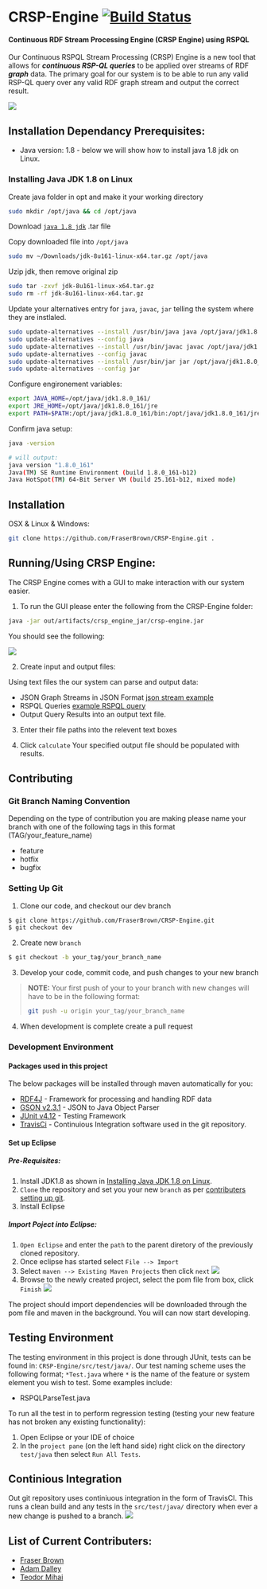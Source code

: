 
# CRSP-Engine [![Build Status](https://travis-ci.org/FraserBrown/CRSP-Engine.svg?branch=master)](https://travis-ci.org/FraserBrown/CRSP-Engine)
#### Continuous RDF Stream Processing Engine (CRSP Engine) using RSPQL

[//]: # (Comment)

Our Continuous RSPQL Stream Processing (CRSP) Engine is a new tool that allows for ***continuous RSP-QL queries*** to be applied over streams of RDF ***graph*** data. 
The primary goal for our system is to be able to run any valid RSP-QL query over any valid RDF graph stream and output the correct result. 

[//]: # (Screenshot of program in use)
![](header.png)

## Installation Dependancy Prerequisites:
* Java version: 1.8 - below we will show how to install java 1.8 jdk on Linux.

### Installing Java JDK 1.8 on Linux
Create java folder in opt and make it your working directory
```sh
sudo mkdir /opt/java && cd /opt/java
```
Download [``java 1.8 jdk``](java-jdl-dl) .tar file

Copy downloaded file into ``/opt/java``
```sh
sudo mv ~/Downloads/jdk-8u161-linux-x64.tar.gz /opt/java
```

Uzip jdk, then remove original zip
```sh
sudo tar -zxvf jdk-8u161-linux-x64.tar.gz
sudo rm -rf jdk-8u161-linux-x64.tar.gz
```

Update your alternatives entry for ``java``, ``javac``, ``jar`` telling the system where they are instlaled.
```sh
sudo update-alternatives --install /usr/bin/java java /opt/java/jdk1.8.0_161/bin/java 100
sudo update-alternatives --config java
sudo update-alternatives --install /usr/bin/javac javac /opt/java/jdk1.8.0_161/bin/javac 100
sudo update-alternatives --config javac
sudo update-alternatives --install /usr/bin/jar jar /opt/java/jdk1.8.0_161/bin/jar 100
sudo update-alternatives --config jar
```

Configure engironement variables:
```sh
export JAVA_HOME=/opt/java/jdk1.8.0_161/
export JRE_HOME=/opt/java/jdk1.8.0_161/jre
export PATH=$PATH:/opt/java/jdk1.8.0_161/bin:/opt/java/jdk1.8.0_161/jre/bin
```

Confirm java setup:
```sh
java -version

# will output:
java version "1.8.0_161"
Java(TM) SE Runtime Environment (build 1.8.0_161-b12)
Java HotSpot(TM) 64-Bit Server VM (build 25.161-b12, mixed mode)
```

## Installation
OSX & Linux & Windows:

```sh
git clone https://github.com/FraserBrown/CRSP-Engine.git .
```

## Running/Using CRSP Engine:
The CRSP Engine comes with a GUI to make interaction with our system easier.

1. To run the GUI please enter the following from the CRSP-Engine folder:
```sh
java -jar out/artifacts/crsp_engine_jar/crsp-engine.jar
```

You should see the following:

![](figures/crsp-gui.png)

2. Create input and output files:

Using text files the our system can parse and output data:
* JSON Graph Streams in JSON Format [json stream example][json-graph-stream]
* RSPQL Queries [example RSPQL query](query.txt)
* Output Query Results into an output text file.

3. Enter their file paths into the relevent text boxes

4. Click ``calculate``
Your specified output file should be populated with results.

## Contributing

### Git Branch Naming Convention
Depending on the type of contribution you are making please name your branch with one of the following tags in this format (TAG/your_feature_name)
- feature
- hotfix
- bugfix

### Setting Up Git
1. Clone our code, and checkout our dev branch
```sh
$ git clone https://github.com/FraserBrown/CRSP-Engine.git
$ git checkout dev
```

2. Create new ``branch``
```sh
$ git checkout -b your_tag/your_branch_name
```

3. Develop your code, commit code, and push changes to your new branch

>**NOTE:** Your first push of your to your branch with new changes will have to be in the following format:
>```sh
>git push -u origin your_tag/your_branch_name
>```

4. When development is complete create a pull request


### Development Environment
#### Packages used in this project
The below packages will be installed through maven automatically for you:
* [RDF4J](http://rdf4j.org/) - Framework for processing and handling RDF data
* [GSON v2.3.1](https://github.com/google/gson) - JSON to Java Object Parser 
* [JUnit v4.12](https://junit.org/junit4/) - Testing Framework
* [TravisCi](https://travis-ci.org/) - Continuious Integration software used in the git repository.

#### Set up Eclipse
##### Pre-Requisites:
1. Install JDK1.8 as shown in [Installing Java JDK 1.8 on Linux](#Installing-Java-JDK-1.8-on-Linux).
2. ``Clone`` the repository and set you your new ``branch`` as per [contributers setting up git](#Setting-up-git).
3. Install Eclipse
##### Import Poject into Eclipse:
1. ``Open Eclipse`` and enter the ``path`` to the parent diretory of the previously cloned repository.
2. Once eclipse has started select ``File --> Import``
3. Select ``maven --> Existing Maven Projects`` then click ``next``
    ![](figures/eclipse-maven-projsetup.png)
4. Browse to the newly created project, select the pom file from box, click ``Finish``
    ![](figures/eclipse-select-maven-projsetup.png)

The project should import dependencies will be downloaded through the pom file and maven in the background. You will can now start developing.

## Testing Environment
The testing environment in this project is done through JUnit, tests can be found in: ``CRSP-Engine/src/test/java/``. Our test naming scheme uses the following format; ``*Test.java`` where ``*`` is the name of the feature or system element you wish to test.
Some examples include:
* RSPQLParseTest.java

To run all the test in to perform regression testing (testing your new feature has not broken any existing functionality):
1. Open Eclipse or your IDE of choice
2. In the ``project pane`` (on the left hand side) right click on the directory ``test/java`` then select ``Run All Tests``.

## Continious Integration
Out git repository uses continiuous integration in the form of TravisCI. This runs a clean build and any tests in the ``src/test/java/`` directory when ever a new change is pushed to a branch.
![](figures/travisci-branchpage.png)


<!-- Markdown link & img dfn's -->
[java-jdk-dl]: http://www.oracle.com/technetwork/pt/java/javase/downloads/jdk8-downloads-2133151.html
[json-graph-stream]:https://raw.githubusercontent.com/streamreasoning/RSP-QL/gh-pages/Example_RDF_Streams/BGN_Location_TempC_Minute_Unioned.json

## List of Current Contributers:
* [Fraser Brown](https://github.com/FraserBrown)
* [Adam Dalley](https://github.com/adam0629)
* [Teodor Mihai](https://github.com/Mihaiteodor95)